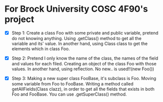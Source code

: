 # For Brock University COSC 4F90's project

- [x] Step 1: Create a class Foo with some private and public variable, pretend do not knowing anything. Using .getClass() method to get all the variable and its' value. In another hand, using Class class to get the elements which in class Foo.

- [x] Step 2: Pretend I only know the name of the class, the names of the field and values for each filed. Creating an object of the class Foo with those values. In another hand, using reflection. No new.. is used!!(new Foo())

- [x] Step 3: Making a new super class FooBase, it's subclass is Foo. Moving some variable from Foo to FooBase. Writing a method called getAllFields(Class clazz), in order to get all the fields that exists in both Foo and FooBase. You can use .getSuperClass() method. 
